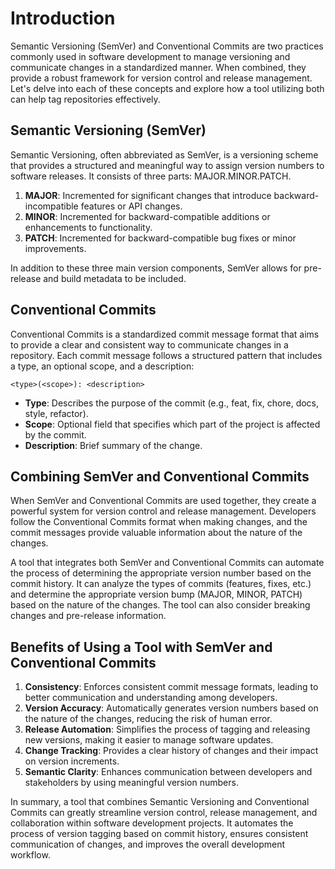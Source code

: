 # Introduction

Semantic Versioning (SemVer) and Conventional Commits are two practices commonly used in software development to manage versioning and communicate changes in a standardized manner. When combined, they provide a robust framework for version control and release management. Let's delve into each of these concepts and explore how a tool utilizing both can help tag repositories effectively.

## Semantic Versioning (SemVer)

Semantic Versioning, often abbreviated as SemVer, is a versioning scheme that provides a structured and meaningful way to assign version numbers to software releases. It consists of three parts: MAJOR.MINOR.PATCH.

1. **MAJOR**: Incremented for significant changes that introduce backward-incompatible features or API changes.
2. **MINOR**: Incremented for backward-compatible additions or enhancements to functionality.
3. **PATCH**: Incremented for backward-compatible bug fixes or minor improvements.

In addition to these three main version components, SemVer allows for pre-release and build metadata to be included.

## Conventional Commits

Conventional Commits is a standardized commit message format that aims to provide a clear and consistent way to communicate changes in a repository. Each commit message follows a structured pattern that includes a type, an optional scope, and a description:

```
<type>(<scope>): <description>
```

- **Type**: Describes the purpose of the commit (e.g., feat, fix, chore, docs, style, refactor).
- **Scope**: Optional field that specifies which part of the project is affected by the commit.
- **Description**: Brief summary of the change.

## Combining SemVer and Conventional Commits

When SemVer and Conventional Commits are used together, they create a powerful system for version control and release management. Developers follow the Conventional Commits format when making changes, and the commit messages provide valuable information about the nature of the changes.

A tool that integrates both SemVer and Conventional Commits can automate the process of determining the appropriate version number based on the commit history. It can analyze the types of commits (features, fixes, etc.) and determine the appropriate version bump (MAJOR, MINOR, PATCH) based on the nature of the changes. The tool can also consider breaking changes and pre-release information.

## Benefits of Using a Tool with SemVer and Conventional Commits

1. **Consistency**: Enforces consistent commit message formats, leading to better communication and understanding among developers.
2. **Version Accuracy**: Automatically generates version numbers based on the nature of the changes, reducing the risk of human error.
3. **Release Automation**: Simplifies the process of tagging and releasing new versions, making it easier to manage software updates.
4. **Change Tracking**: Provides a clear history of changes and their impact on version increments.
5. **Semantic Clarity**: Enhances communication between developers and stakeholders by using meaningful version numbers.

In summary, a tool that combines Semantic Versioning and Conventional Commits can greatly streamline version control, release management, and collaboration within software development projects. It automates the process of version tagging based on commit history, ensures consistent communication of changes, and improves the overall development workflow.
